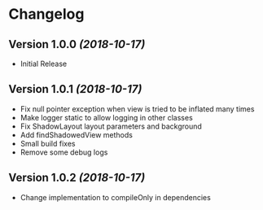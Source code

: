 
# Changelog

## Version 1.0.0 *(2018-10-17)*

- Initial Release

## Version 1.0.1 *(2018-10-17)*

- Fix null pointer exception when view is tried to be inflated many times
- Make logger static to allow logging in other classes
- Fix ShadowLayout layout parameters and background
- Add findShadowedView methods
- Small build fixes
- Remove some debug logs

## Version 1.0.2 *(2018-10-17)*
- Change implementation to compileOnly in dependencies